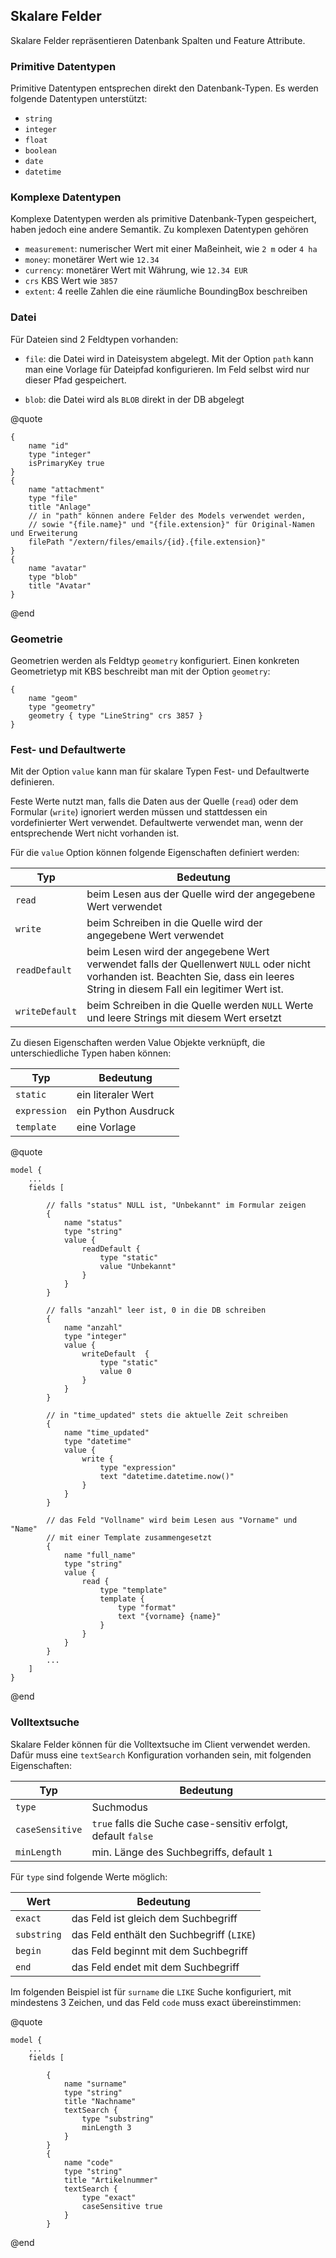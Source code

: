 ## Skalare Felder

Skalare Felder repräsentieren Datenbank Spalten und Feature Attribute.

### Primitive Datentypen

Primitive Datentypen entsprechen direkt den Datenbank-Typen. Es werden folgende Datentypen unterstützt:

- `string`
- `integer`
- `float`
- `boolean`
- `date`
- `datetime`

### Komplexe Datentypen

Komplexe Datentypen werden als primitive Datenbank-Typen gespeichert, haben jedoch eine andere Semantik. Zu komplexen Datentypen gehören

- `measurement`: numerischer Wert mit einer Maßeinheit, wie `2 m` oder `4 ha`
- `money`: monetärer Wert wie `12.34`
- `currency`: monetärer Wert mit Währung, wie `12.34 EUR`
- `crs` KBS Wert wie `3857`
- `extent`: 4 reelle Zahlen die eine räumliche BoundingBox beschreiben

### Datei

Für Dateien sind 2 Feldtypen vorhanden:

- `file`: die Datei wird in Dateisystem abgelegt. Mit der Option `path` kann man eine Vorlage für Dateipfad konfigurieren. Im Feld selbst wird nur dieser Pfad gespeichert.

- `blob`: die Datei wird als `BLOB` direkt in der DB abgelegt

@quote
```
{
    name "id"
    type "integer"
    isPrimaryKey true
}
{
    name "attachment"
    type "file"
    title "Anlage"
    // in "path" können andere Felder des Models verwendet werden,
    // sowie "{file.name}" und "{file.extension}" für Original-Namen und Erweiterung
    filePath "/extern/files/emails/{id}.{file.extension}"
}
{
    name "avatar"
    type "blob"
    title "Avatar"
}
```
@end


### Geometrie

Geometrien werden als Feldtyp `geometry` konfiguriert. Einen konkreten Geometrietyp mit KBS beschreibt man mit der Option `geometry`:

```
{
    name "geom"
    type "geometry"
    geometry { type "LineString" crs 3857 }
}
```

### Fest- und Defaultwerte

Mit der Option `value` kann man für skalare Typen Fest- und Defaultwerte definieren.

Feste Werte nutzt man, falls die Daten aus der Quelle (`read`) oder dem Formular (`write`) ignoriert werden müssen und stattdessen ein vordefinierter Wert verwendet. Defaultwerte verwendet man, wenn der entsprechende Wert nicht vorhanden ist.

Für die `value` Option können folgende Eigenschaften definiert werden:

Typ | Bedeutung
---|---
`read` | beim Lesen aus der Quelle wird der angegebene Wert verwendet
`write` | beim Schreiben in die Quelle wird der angegebene Wert verwendet
`readDefault` | beim Lesen wird der angegebene Wert verwendet falls der Quellenwert `NULL` oder nicht vorhanden ist. Beachten Sie, dass ein leeres String in diesem Fall ein legitimer Wert ist.
`writeDefault` |  beim Schreiben in die Quelle werden `NULL` Werte und leere Strings mit diesem Wert ersetzt


Zu diesen Eigenschaften werden Value Objekte verknüpft, die unterschiedliche Typen haben können:

Typ | Bedeutung
---|---
`static` | ein literaler Wert
`expression` | ein Python Ausdruck
`template` | eine Vorlage

@quote
```
model {
    ...
    fields [

        // falls "status" NULL ist, "Unbekannt" im Formular zeigen
        {
            name "status"
            type "string"
            value {
                readDefault {
                    type "static"
                    value "Unbekannt"
                }
            }
        }

        // falls "anzahl" leer ist, 0 in die DB schreiben
        {
            name "anzahl"
            type "integer"
            value {
                writeDefault  {
                    type "static"
                    value 0
                }
            }
        }

        // in "time_updated" stets die aktuelle Zeit schreiben
        {
            name "time_updated"
            type "datetime"
            value {
                write {
                    type "expression"
                    text "datetime.datetime.now()"
                }
            }
        }

        // das Feld "Vollname" wird beim Lesen aus "Vorname" und "Name"
        // mit einer Template zusammengesetzt
        {
            name "full_name"
            type "string"
            value {
                read {
                    type "template"
                    template {
                        type "format"
                        text "{vorname} {name}"
                    }
                }
            }
        }
        ...
    ]
}
```
@end


### Volltextsuche

Skalare Felder können für die Volltextsuche im Client verwendet werden. Dafür muss eine `textSearch` Konfiguration vorhanden sein, mit folgenden Eigenschaften:

Typ | Bedeutung
---|---
`type` | Suchmodus
`caseSensitive` | `true` falls die Suche case-sensitiv erfolgt, default `false`
`minLength` | min. Länge des Suchbegriffs, default `1`

Für `type` sind folgende Werte möglich:

Wert | Bedeutung
---|---
`exact` | das Feld ist gleich dem Suchbegriff
`substring` | das Feld enthält den Suchbegriff (`LIKE`)
`begin` | das Feld beginnt mit dem Suchbegriff
`end` | das Feld endet mit dem Suchbegriff

Im folgenden Beispiel ist für `surname` die `LIKE` Suche konfiguriert, mit mindestens 3 Zeichen, und das Feld `code` muss exact übereinstimmen:


@quote
```
model {
    ...
    fields [

        {
            name "surname"
            type "string"
            title "Nachname"
            textSearch {
                type "substring"
                minLength 3
            }
        }
        {
            name "code"
            type "string"
            title "Artikelnummer"
            textSearch {
                type "exact"
                caseSensitive true
            }
        }
```
@end



